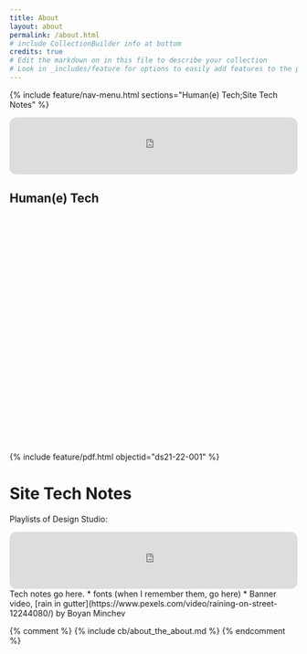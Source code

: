 ```yaml
---
title: About
layout: about
permalink: /about.html
# include CollectionBuilder info at bottom
credits: true
# Edit the markdown on in this file to describe your collection
# Look in _includes/feature for options to easily add features to the page
---
```

{% include feature/nav-menu.html sections="Human(e) Tech;Site Tech Notes" %}

<iframe style="border-radius:12px" src="https://open.spotify.com/embed/playlist/1JJeDrKsbSmpsTdhkeEoEq?utm_source=generator" width="100%" height="100" frameBorder="0" allowfullscreen="" allow="autoplay; clipboard-write; encrypted-media; fullscreen; picture-in-picture"></iframe>


## Human(e) Tech
<div id="test_hype_container" class="HYPE_document" style="margin:auto;position:relative;width:600px;height:400px;overflow:hidden;">
		<script type="text/javascript" charset="utf-8" src="pages/test_hype_generated_script.js"></script>
</div>


{% include feature/pdf.html objectid="ds21-22-001" %}

# Site Tech Notes
Playlists of Design Studio:
<iframe style="border-radius:12px" src="https://open.spotify.com/embed/playlist/1KM2VINWcwpo5JAuX4WwNR?utm_source=generator&theme=0" width="100%" height="100" frameBorder="0" allowfullscreen="" allow="autoplay; clipboard-write; encrypted-media; fullscreen; picture-in-picture"></iframe>
Tech notes go here.
* fonts (when I remember them, go here)
* Banner video, [rain in gutter](https://www.pexels.com/video/raining-on-street-12244080/) by Boyan Minchev

<!-- IMPORTANT!!! DELETE this comment and the include below when you are finished editing this page for your collection. The include below introduces about page features. They will show up on your collection's about page until you delete it.  -->
{% comment %} {% include cb/about_the_about.md %} {% endcomment %}